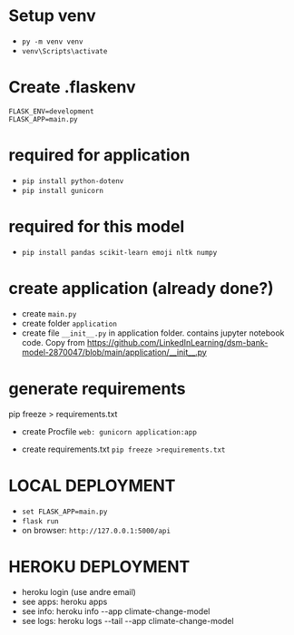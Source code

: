 # Setup venv
- `py -m venv venv`
- `venv\Scripts\activate`

# Create .flaskenv
    FLASK_ENV=development
    FLASK_APP=main.py

# required for application
- `pip install python-dotenv`
- `pip install gunicorn`

# required for this model
- `pip install pandas scikit-learn emoji nltk numpy`


# create application (already done?)
- create `main.py`
- create folder `application`
- create file `__init__.py` in application folder. contains jupyter notebook code. Copy from https://github.com/LinkedInLearning/dsm-bank-model-2870047/blob/main/application/__init__.py

# generate requirements
pip freeze > requirements.txt


- create Procfile
    `web: gunicorn application:app`

- create requirements.txt
    `pip freeze >requirements.txt`

# LOCAL DEPLOYMENT
- `set FLASK_APP=main.py`
- `flask run`
- on browser: `http://127.0.0.1:5000/api`

# HEROKU DEPLOYMENT
- heroku login (use andre email)
- see apps: heroku apps
- see info: heroku info --app climate-change-model
- see logs: heroku logs --tail --app climate-change-model

